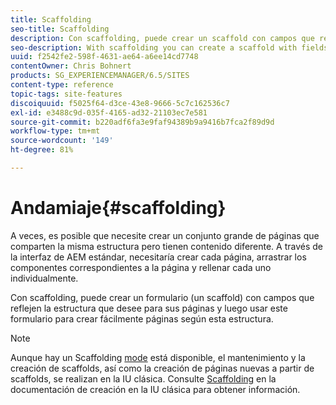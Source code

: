 ```yaml
---
title: Scaffolding
seo-title: Scaffolding
description: Con scaffolding, puede crear un scaffold con campos que reflejen la estructura que desee para sus páginas y luego usar este formulario para crear fácilmente páginas según esta estructura
seo-description: With scaffolding you can create a scaffold with fields that reflect the structure you want for your pages and then use this form to easily create pages based on this structure
uuid: f2542fe2-598f-4631-ae64-a6ee14cd7748
contentOwner: Chris Bohnert
products: SG_EXPERIENCEMANAGER/6.5/SITES
content-type: reference
topic-tags: site-features
discoiquuid: f5025f64-d3ce-43e8-9666-5c7c162536c7
exl-id: e3488c9d-035f-4165-ad32-21103ec7e581
source-git-commit: b220adf6fa3e9faf94389b9a9416b7fca2f89d9d
workflow-type: tm+mt
source-wordcount: '149'
ht-degree: 81%

---
```


# Andamiaje{#scaffolding}

A veces, es posible que necesite crear un conjunto grande de páginas que comparten la misma estructura pero tienen contenido diferente. A través de la interfaz de AEM estándar, necesitaría crear cada página, arrastrar los componentes correspondientes a la página y rellenar cada uno individualmente.

Con scaffolding, puede crear un formulario (un scaffold) con campos que reflejen la estructura que desee para sus páginas y luego usar este formulario para crear fácilmente páginas según esta estructura.

>[!NOTE]
>
>Aunque hay un Scaffolding [mode](/help/sites-authoring/author-environment-tools.md#page-modes) está disponible, el mantenimiento y la creación de scaffolds, así como la creación de páginas nuevas a partir de scaffolds, se realizan en la IU clásica. Consulte [Scaffolding](/help/sites-classic-ui-authoring/classic-feature-scaffolding.md) en la documentación de creación en la IU clásica para obtener información.
